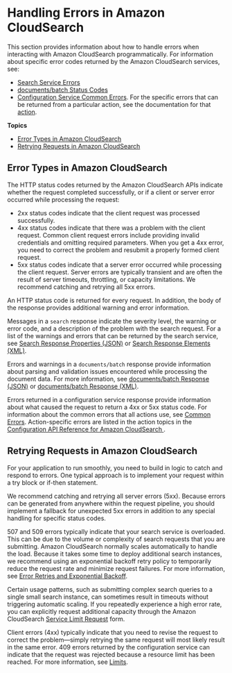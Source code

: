 # Handling Errors in Amazon CloudSearch<a name="error-handling"></a>

This section provides information about how to handle errors when interacting with Amazon CloudSearch programmatically\. For information about specific error codes returned by the Amazon CloudSearch services, see: 
+ [Search Service Errors](search-api.md#search-service-errors)
+ [documents/batch Status Codes](documents-batch-resource.md#documents-batch-status-codes)
+ [Configuration Service Common Errors](CommonErrors.md)\. For the specific errors that can be returned from a particular action, see the documentation for that [action](API_Operations.md)\.

**Topics**
+ [Error Types in Amazon CloudSearch](#error-handling-types)
+ [Retrying Requests in Amazon CloudSearch](#error-handling-retry)

## Error Types in Amazon CloudSearch<a name="error-handling-types"></a>

The HTTP status codes returned by the Amazon CloudSearch APIs indicate whether the request completed successfully, or if a client or server error occurred while processing the request:
+ 2xx status codes indicate that the client request was processed successfully\.
+ 4xx status codes indicate that there was a problem with the client request\. Common client request errors include providing invalid credentials and omitting required parameters\. When you get a 4xx error, you need to correct the problem and resubmit a properly formed client request\.
+ 5xx status codes indicate that a server error occurred while processing the client request\. Server errors are typically transient and are often the result of server timeouts, throttling, or capacity limitations\. We recommend catching and retrying all 5xx errors\.

An HTTP status code is returned for every request\. In addition, the body of the response provides additional warning and error information\. 

Messages in a `search` response indicate the severity level, the warning or error code, and a description of the problem with the search request\. For a list of the warnings and errors that can be returned by the search service, see [Search Response Properties \(JSON\)](search-api.md#search-response-elements-json) or [Search Response Elements \(XML\)](search-api.md#search-response-elements-xml)\. 

Errors and warnings in a `documents/batch` response provide information about parsing and validation issues encountered while processing the document data\. For more information, see [documents/batch Response \(JSON\)](documents-batch-resource.md#documents-batch-json-response) or [documents/batch Response \(XML\)](documents-batch-xml.md#documents-batch-xml-response)\. 

Errors returned in a configuration service response provide information about what caused the request to return a 4xx or 5xx status code\. For information about the common errors that all actions use, see [Common Errors](CommonErrors.md)\. Action\-specific errors are listed in the action topics in the [Configuration API Reference for Amazon CloudSearch ](configuration-api.md)\. 

## Retrying Requests in Amazon CloudSearch<a name="error-handling-retry"></a>

For your application to run smoothly, you need to build in logic to catch and respond to errors\. One typical approach is to implement your request within a try block or if\-then statement\.

We recommend catching and retrying all server errors \(5xx\)\. Because errors can be generated from anywhere within the request pipeline, you should implement a fallback for unexpected 5xx errors in addition to any special handling for specific status codes\. 

507 and 509 errors typically indicate that your search service is overloaded\. This can be due to the volume or complexity of search requests that you are submitting\. Amazon CloudSearch normally scales automatically to handle the load\. Because it takes some time to deploy additional search instances, we recommend using an exponential backoff retry policy to temporarily reduce the request rate and minimize request failures\. For more information, see [Error Retries and Exponential Backoff](https://docs.aws.amazon.com/general/latest/gr/api-retries.html)\.

Certain usage patterns, such as submitting complex search queries to a single small search instance, can sometimes result in timeouts without triggering automatic scaling\. If you repeatedly experience a high error rate, you can explicitly request additional capacity through the Amazon CloudSearch [Service Limit Request](https://console.aws.amazon.com/support/home#/case/create?issueType=service-limit-increase&limitType=service-code-cloudsearch-partitions-and-instances) form\.

Client errors \(4xx\) typically indicate that you need to revise the request to correct the problem—simply retrying the same request will most likely result in the same error\. 409 errors returned by the configuration service can indicate that the request was rejected because a resource limit has been reached\. For more information, see [Limits](limits.md)\.
